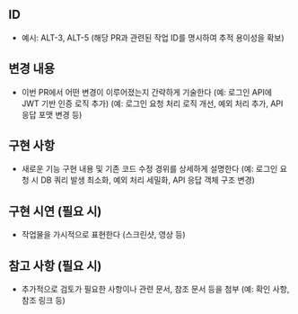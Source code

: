 ## ID

-   예시: ALT-3, ALT-5
    (해당 PR과 관련된 작업 ID를 명시하여 추적 용이성을 확보)

## 변경 내용

-   이번 PR에서 어떤 변경이 이루어졌는지 간략하게 기술한다
    (예: 로그인 API에 JWT 기반 인증 로직 추가)
    (예: 로그인 요청 처리 로직 개선, 예외 처리 추가, API 응답 포맷 변경 등)

## 구현 사항

-   새로운 기능 구현 내용 및 기존 코드 수정 경위를 상세하게 설명한다
    (예: 로그인 요청 시 DB 쿼리 발생 최소화, 예외 처리 세밀화, API 응답 객체 구조 변경)

## 구현 시연 (필요 시)

-   작업물을 가시적으로 표현한다 (스크린샷, 영상 등)

## 참고 사항 (필요 시)

-   추가적으로 검토가 필요한 사항이나 관련 문서, 참조 문서 등을 첨부
    (예: 확인 사항, 참조 링크 등)
